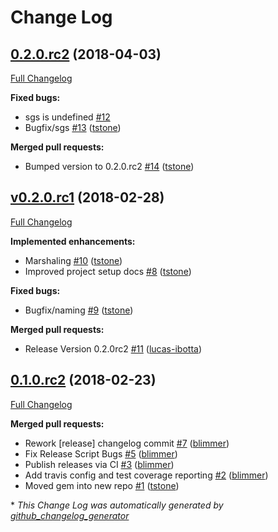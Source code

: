 # Change Log

## [0.2.0.rc2](https://github.com/Ibotta/atomic_cache/tree/0.2.0.rc2) (2018-04-03)

[Full Changelog](https://github.com/Ibotta/atomic_cache/compare/v0.2.0.rc1...0.2.0.rc2)

**Fixed bugs:**

- sgs is undefined [\#12](https://github.com/Ibotta/atomic_cache/issues/12)
- Bugfix/sgs [\#13](https://github.com/Ibotta/atomic_cache/pull/13) ([tstone](https://github.com/tstone))

**Merged pull requests:**

- Bumped version to 0.2.0.rc2 [\#14](https://github.com/Ibotta/atomic_cache/pull/14) ([tstone](https://github.com/tstone))

## [v0.2.0.rc1](https://github.com/Ibotta/atomic_cache/tree/v0.2.0.rc1) (2018-02-28)

[Full Changelog](https://github.com/Ibotta/atomic_cache/compare/0.1.0.rc2...v0.2.0.rc1)

**Implemented enhancements:**

- Marshaling [\#10](https://github.com/Ibotta/atomic_cache/pull/10) ([tstone](https://github.com/tstone))
- Improved project setup docs [\#8](https://github.com/Ibotta/atomic_cache/pull/8) ([tstone](https://github.com/tstone))

**Fixed bugs:**

- Bugfix/naming [\#9](https://github.com/Ibotta/atomic_cache/pull/9) ([tstone](https://github.com/tstone))

**Merged pull requests:**

- Release Version 0.2.0rc2 [\#11](https://github.com/Ibotta/atomic_cache/pull/11) ([lucas-ibotta](https://github.com/lucas-ibotta))

## [0.1.0.rc2](https://github.com/Ibotta/atomic_cache/tree/0.1.0.rc2) (2018-02-23)

[Full Changelog](https://github.com/Ibotta/atomic_cache/compare/011a6e09f319be85fd1b8dd711108ddb37805c18...0.1.0.rc2)

**Merged pull requests:**

- Rework \[release\] changelog commit [\#7](https://github.com/Ibotta/atomic_cache/pull/7) ([blimmer](https://github.com/blimmer))
- Fix Release Script Bugs [\#5](https://github.com/Ibotta/atomic_cache/pull/5) ([blimmer](https://github.com/blimmer))
- Publish releases via CI [\#3](https://github.com/Ibotta/atomic_cache/pull/3) ([blimmer](https://github.com/blimmer))
- Add travis config and test coverage reporting [\#2](https://github.com/Ibotta/atomic_cache/pull/2) ([blimmer](https://github.com/blimmer))
- Moved gem into new repo [\#1](https://github.com/Ibotta/atomic_cache/pull/1) ([tstone](https://github.com/tstone))



\* *This Change Log was automatically generated by [github_changelog_generator](https://github.com/skywinder/Github-Changelog-Generator)*